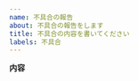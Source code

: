 ```yaml
---
name: 不具合の報告
about: 不具合の報告をします
title: 不具合の内容を書いてください
labels: 不具合
---
```


**内容**
<!-- ここに記載してください -->

